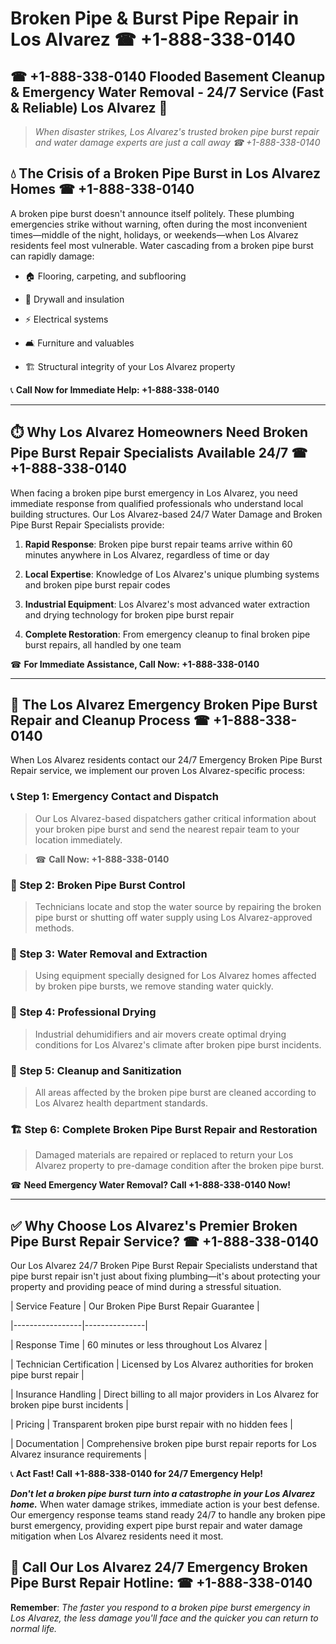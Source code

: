 # Broken Pipe & Burst Pipe Repair in Los Alvarez ☎ +1-888-338-0140  
## ☎ +1-888-338-0140 Flooded Basement Cleanup & Emergency Water Removal - 24/7 Service (Fast & Reliable) Los Alvarez 🚨  

> *When disaster strikes, Los Alvarez's trusted broken pipe burst repair and water damage experts are just a call away ☎ +1-888-338-0140*  

## 💧 The Crisis of a Broken Pipe Burst in Los Alvarez Homes ☎ +1-888-338-0140  

A broken pipe burst doesn't announce itself politely. These plumbing emergencies strike without warning, often during the most inconvenient times—middle of the night, holidays, or weekends—when Los Alvarez residents feel most vulnerable. Water cascading from a broken pipe burst can rapidly damage:  

* 🏠 Flooring, carpeting, and subflooring  
* 🧱 Drywall and insulation  
* ⚡ Electrical systems  
* 🛋️ Furniture and valuables  
* 🏗️ Structural integrity of your Los Alvarez property  

📞 **Call Now for Immediate Help: +1-888-338-0140**  

---  

## ⏱️ Why Los Alvarez Homeowners Need Broken Pipe Burst Repair Specialists Available 24/7 ☎ +1-888-338-0140  

When facing a broken pipe burst emergency in Los Alvarez, you need immediate response from qualified professionals who understand local building structures. Our Los Alvarez-based 24/7 Water Damage and Broken Pipe Burst Repair Specialists provide:  

1. **Rapid Response**: Broken pipe burst repair teams arrive within 60 minutes anywhere in Los Alvarez, regardless of time or day  
2. **Local Expertise**: Knowledge of Los Alvarez's unique plumbing systems and broken pipe burst repair codes  
3. **Industrial Equipment**: Los Alvarez's most advanced water extraction and drying technology for broken pipe burst repair  
4. **Complete Restoration**: From emergency cleanup to final broken pipe burst repairs, all handled by one team  

☎ **For Immediate Assistance, Call Now: +1-888-338-0140**  

---  

## 🔧 The Los Alvarez Emergency Broken Pipe Burst Repair and Cleanup Process ☎ +1-888-338-0140  

When Los Alvarez residents contact our 24/7 Emergency Broken Pipe Burst Repair service, we implement our proven Los Alvarez-specific process:  

### 📞 Step 1: Emergency Contact and Dispatch  
> Our Los Alvarez-based dispatchers gather critical information about your broken pipe burst and send the nearest repair team to your location immediately.  
> ☎ **Call Now: +1-888-338-0140**  

### 🚿 Step 2: Broken Pipe Burst Control  
> Technicians locate and stop the water source by repairing the broken pipe burst or shutting off water supply using Los Alvarez-approved methods.  

### 🌊 Step 3: Water Removal and Extraction  
> Using equipment specially designed for Los Alvarez homes affected by broken pipe bursts, we remove standing water quickly.  

### 💨 Step 4: Professional Drying  
> Industrial dehumidifiers and air movers create optimal drying conditions for Los Alvarez's climate after broken pipe burst incidents.  

### 🧼 Step 5: Cleanup and Sanitization  
> All areas affected by the broken pipe burst are cleaned according to Los Alvarez health department standards.  

### 🏗️ Step 6: Complete Broken Pipe Burst Repair and Restoration  
> Damaged materials are repaired or replaced to return your Los Alvarez property to pre-damage condition after the broken pipe burst.  

☎ **Need Emergency Water Removal? Call +1-888-338-0140 Now!**  

---  

## ✅ Why Choose Los Alvarez's Premier Broken Pipe Burst Repair Service? ☎ +1-888-338-0140  

Our Los Alvarez 24/7 Broken Pipe Burst Repair Specialists understand that pipe burst repair isn't just about fixing plumbing—it's about protecting your property and providing peace of mind during a stressful situation.  

| Service Feature | Our Broken Pipe Burst Repair Guarantee |  
|-----------------|---------------|  
| Response Time | 60 minutes or less throughout Los Alvarez |  
| Technician Certification | Licensed by Los Alvarez authorities for broken pipe burst repair |  
| Insurance Handling | Direct billing to all major providers in Los Alvarez for broken pipe burst incidents |  
| Pricing | Transparent broken pipe burst repair with no hidden fees |  
| Documentation | Comprehensive broken pipe burst repair reports for Los Alvarez insurance requirements |  

📞 **Act Fast! Call +1-888-338-0140 for 24/7 Emergency Help!**  

***Don't let a broken pipe burst turn into a catastrophe in your Los Alvarez home.*** When water damage strikes, immediate action is your best defense. Our emergency response teams stand ready 24/7 to handle any broken pipe burst emergency, providing expert pipe burst repair and water damage mitigation when Los Alvarez residents need it most.  

## 📱 Call Our Los Alvarez 24/7 Emergency Broken Pipe Burst Repair Hotline: ☎ +1-888-338-0140  

**Remember**: *The faster you respond to a broken pipe burst emergency in Los Alvarez, the less damage you'll face and the quicker you can return to normal life.*